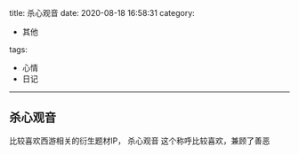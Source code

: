 title: 杀心观音
date: 2020-08-18 16:58:31
category:

- 其他

tags:

- 心情
- 日记

------

## 杀心观音
比较喜欢西游相关的衍生题材IP， 杀心观音 这个称呼比较喜欢，兼顾了善恶
